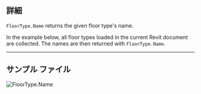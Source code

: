## 詳細
`FloorType.Name` returns the given floor type's name.

In the example below, all floor types loaded in the current Revit document are collected. The names are then returned with `FloorType.Name`.
___
## サンプル ファイル

![FloorType.Name](./Revit.Elements.FloorType.Name_img.jpg)
